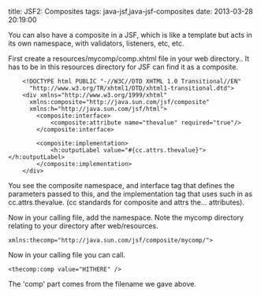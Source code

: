 title: JSF2: Composites 
tags: java-jsf,java-jsf-composites
date: 2013-03-28 20:19:00

You can also have a composite in a JSF, which is like a template but acts in its own namespace, with validators, listeners, etc, etc.

First create a resources/mycomp/comp.xhtml file in your web directory.. It has to be in this resources directory for JSF can find it as a composite.

		<!DOCTYPE html PUBLIC "-//W3C//DTD XHTML 1.0 Transitional//EN"
		  "http://www.w3.org/TR/xhtml1/DTD/xhtml1-transitional.dtd">
		<div xmlns="http://www.w3.org/1999/xhtml"
		  xmlns:composite="http://java.sun.com/jsf/composite"
		  xmlns:h="http://java.sun.com/jsf/html">
			<composite:interface>
			    <composite:attribute name="thevalue" required="true"/>
			</composite:interface>

			<composite:implementation>
			    <h:outputLabel value="#{cc.attrs.thevalue}"></h:outputLabel>
			</composite:implementation>
		</div>

You see the composite namespace, and interface tag that defines the parameters passed to this, and the implementation tag that uses such in as cc.attrs.thevalue. (cc standards for composite and attrs the... attributes).

Now in your calling file, add the namespace. Note the mycomp directory relating to your directory after web/resources.

	xmlns:thecomp="http://java.sun.com/jsf/composite/mycomp/">      

Now in your calling file you can call. 

    <thecomp:comp value="HITHERE" />

The 'comp' part comes from the filename we gave above.
